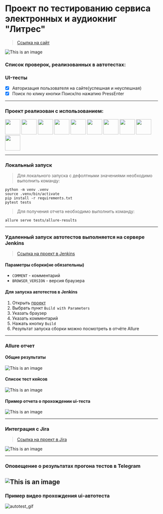 <h1> Проект по тестированию сервиса электронных и аудиокниг "Литрес"</h1>

> <a target="_blank" href="https://www.litres.ru">Ссылка на сайт</a>

![This is an image](design/image/litres_page.png)

<h3> Список проверок, реализованных в автотестах:</h3>

### UI-тесты
- [x] Авторизация пользователя на сайте(успешная и неуспешная)
- [x] Поиск по клику кнопки Поиск/по нажатию PressEnter

----
### Проект реализован с использованием:
<img src="design/icons/python-original.svg" width="50"> <img src="design/icons/pytest.png" width="50"> <img src="design/icons/intellij_pycharm.png" width="50"> <img src="design/icons/selene.png" width="50"> <img src="design/icons/selenoid.png" width="50"> <img src="design/icons/jenkins.png" width="50"> <img src="design/icons/allure_report.png" width="50"> <img src="design/icons/allure_testops.png" width="50"> <img src="design/icons/tg.png" width="50"> <img src="design/icons/jira.png" width="50">

----
### Локальный запуск
> Для локального запуска с дефолтными значениями необходимо выполнить команду:
```
python -m venv .venv
source .venv/bin/activate
pip install -r requirements.txt
pytest tests
```
> Для получения отчета необходимо выполнить команду:
```
allure serve tests/allure-results
```
----
### Удаленный запуск автотестов выполняется на сервере Jenkins
> <a target="_blank" href="https://jenkins.autotests.cloud/job/LitresTrainingAutotests/">Ссылка на проект в Jenkins</a>

#### Параметры сборки(не обязательны)

* `COMMENT` - комментарий
* `BROWSER_VERSION` - версия браузера


#### Для запуска автотестов в Jenkins

1. Открыть <a target="_blank" href="https://jenkins.autotests.cloud/job/LitresTrainingAutotests/">проект</a>
2. Выбрать пункт `Build with Parameters`
3. Указать браузер
4. Указать комментарий
5. Нажать кнопку `Build`
6. Результат запуска сборки можно посмотреть в отчёте Allure
----
### Allure отчет


#### Общие результаты
![This is an image](design/image/allure_report_overview.png)
#### Список тест кейсов
![This is an image](design/image/allure_report1.png)
#### Пример отчета о прохождении ui-теста
![This is an image](design/image/example_test_ui_allure.png)

----

### Интеграция с Jira
> <a target="_blank" href="https://jira.autotests.cloud/browse/HOMEWORK-1420">Ссылка на проект в Jira</a>

![This is an image](design/image/jira1.png)

----
### Оповещение о результатах прогона тестов в Telegram
![This is an image](design/image/tg_notification.jpeg)
----
### Пример видео прохождения ui-автотеста
![autotest_gif](design/image/autotest.gif)

